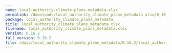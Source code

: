 ```yaml
---
name: local-authority-climate-plans-metadata-xlsx
permalink: /downloads/local_authority_climate_plans_metadata_xlsx/0_16_2
package: local_authority_climate_plans_metadata
title: local_authority_climate_plans_metadata_xlsx
filename: local_authority_climate_plans_metadata.xlsx
version: 0.16.2
full_version: 0.16.2
file: /data/local_authority_climate_plans_metadata/0.16.2/local_authority_climate_plans_metadata.xlsx
---
```

